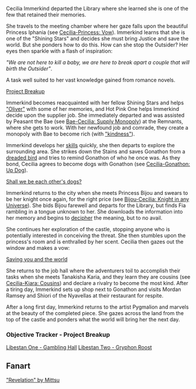 <!-- title: Cecilia Immerkind -->
<!-- status: Alive -->

Cecilia Immerkind departed the Library where she learned she is one of the few that retained their memories.

She travels to the meeting chamber where her gaze falls upon the beautiful Princess Iphania (see [Cecilia-Princess: Vow](#edge:cecilia-iphania)). Immerkind learns that she is one of the "Shining Stars" and decides she must bring Justice and save the world. But she ponders how to do this. How can she stop the Outsider? Her eyes then sparkle with a flash of inspiration:

_"We are not here to kill a baby, we are here to break apart a couple that will birth the Outsider"_.

A task well suited to her vast knowledge gained from romance novels.

[Project Breakup](#embed:https://www.youtube.com/watch?v=cyLsX20esBE&t=1755s)

Immerkind becomes reacquainted with her fellow Shining Stars and helps ["Oliver"](https://www.youtube.com/live/cyLsX20esBE?si=_Q7J44xZtf5xKMqD&t=2417) with some of her memories, and Hot Pink One helps Immerkind decide upon the supplier job. She immediately departed and was assisted by Peasant the Bae (see [Bae-Cecilia: Supply Monopoly](#edge:cecilia-bae)) at the Remnants, where she gets to work. With her newfound job and comrade, they create a monopoly with Bae to become rich (with ["kindness"](https://www.youtube.com/live/cyLsX20esBE?si=98NttHZqZvCyfV3K&t=5215)).

Immerkind develops her [skills](https://www.youtube.com/live/cyLsX20esBE?t=5699s) quickly, she then departs to explore the surrounding area. She strikes down the Stains and saves Gonathon from a [dreaded bird](https://www.youtube.com/live/cyLsX20esBE?si=heSaCd2NMHfPv-Ah&t=6718) and tries to remind Gonathon of who he once was. As they bond, Cecilia agrees to become dogs with Gonathon (see [Cecilia-Gonathon: Up Dog](#edge:cecilia-gigi)).

[Shall we be each other's dogs?](#embed:https://www.youtube.com/live/cyLsX20esBE?t=6986s)

Immerkind returns to the city when she meets Princess Bijou and swears to be her knight once again, for the right price (see [Bijou-Cecilia: Knight in any Universe](#edge:cecilia-bijou)). She bids Bijou farewell and departs for the Library, but finds Fia rambling in a tongue unknown to her. She downloads the information into her memory and begins to [decipher](https://www.youtube.com/live/cyLsX20esBE?si=2UOnqwjLJsmTQRkc&t=7528) the meaning, but to no avail.

She continues her exploration of the castle, stopping anyone who is potentially interested in conceiving the threat. She then stumbles upon the princess's room and is enthralled by her scent. Cecilia then gazes out the window and makes a vow:

[Saving you and the world](#embed:https://www.youtube.com/live/cyLsX20esBE?si=V7s8jRdSb-bw9IzT&t=8520)

She returns to the job hall where the adventurers toil to accomplish their tasks when she meets Tanakisha Karia, and they learn they are cousins (see [Cecilia-Kiara: Cousins](#edge:cecilia-kiara)) and declare a rivalry to become the most kind. After a tiring day, Immerkind sets up shop next to Gonathon and visits Mordan Ramsey and Shiori of the Nyavellas at their restaurant for respite.

After a long first day, Immerkind returns to the artist Pygmalion and marvels at the beauty of the completed piece. She gazes across the land from the top of the castle and ponders what the world will bring her the next day.

### Objective Tracker - Project Breakup

[Libestan One - Gambling Hall](https://www.youtube.com/live/cyLsX20esBE?si=gOJepyQMRG4xMP3U&t=4264)
[Libestan Two - Gryphon Roost](https://www.youtube.com/live/cyLsX20esBE?si=0XdHKyCqdM67Z4B_&t=8909)

## Fanart

["Revelation" by Mittsu](https://x.com/MittsumiA/status/1902371897985397070)